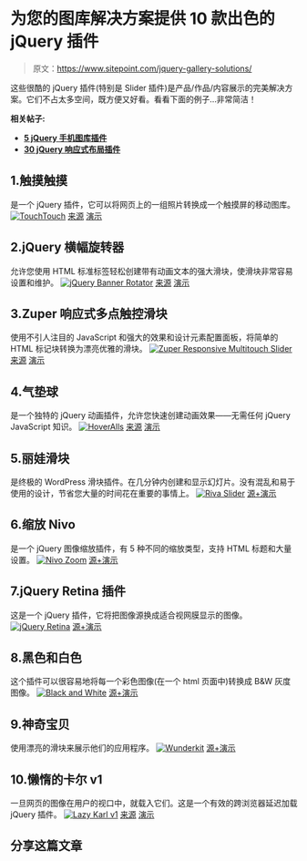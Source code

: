 # 为您的图库解决方案提供 10 款出色的 jQuery 插件

> 原文：<https://www.sitepoint.com/jquery-gallery-solutions/>

这些很酷的 jQuery 插件(特别是 Slider 插件)是产品/作品/内容展示的完美解决方案。它们不占太多空间，既方便又好看。看看下面的例子…非常简洁！

**相关帖子:**

*   [**5 jQuery 手机图库插件**](http://www.jquery4u.com/mobile/5-jquery-mobile-gallery-plugins/)
*   [**30 jQuery 响应式布局插件**](http://www.jquery4u.com/page-layout/30-jquery-responsive-layout-plugins/)

## 1.触摸触摸

是一个 jQuery 插件，它可以将网页上的一组照片转换成一个触摸屏的移动图库。
[![TouchTouch](img/e22b93252ff71e458b2ec9853a617b34.png)](http://tutorialzine.com/2012/04/mobile-touch-gallery/) 
[来源](http://tutorialzine.com/2012/04/mobile-touch-gallery/) [演示](http://demo.tutorialzine.com/2012/04/mobile-touch-gallery/)

## 2.jQuery 横幅旋转器

允许您使用 HTML 标准标签轻松创建带有动画文本的强大滑块，使滑块非常容易设置和维护。
[![jQuery Banner Rotator](img/6120a7a891154686652a70b44c7d4ae5.png)](http://codecanyon.net/item/jquery-banner-rotator-content-slider-carousel/1534434?ref=1stwebdesigner) 
[来源](http://codecanyon.net/item/jquery-banner-rotator-content-slider-carousel/1534434?ref=1stwebdesigner) [演示](http://codecanyon.net/item/jquery-banner-rotator-content-slider-carousel/full_screen_preview/1534434)

## 3.Zuper 响应式多点触控滑块

使用不引人注目的 JavaScript 和强大的效果和设计元素配置面板，将简单的 HTML 标记块转换为漂亮优雅的滑块。
[![Zuper Responsive Multitouch Slider](img/053e7f4a7ba2c5243b3a36d03345c8b5.png)](http://codecanyon.net/item/zuper-responsive-multitouch-slider/2028436?ref=1stwebdesigner) 
[来源](http://codecanyon.net/item/zuper-responsive-multitouch-slider/2028436?ref=1stwebdesigner) [演示](http://codecanyon.net/item/zuper-responsive-multitouch-slider/full_screen_preview/2028436)

## 4.气垫球

是一个独特的 jQuery 动画插件，允许您快速创建动画效果——无需任何 jQuery JavaScript 知识。
[![HoverAlls](img/46895b8d0c08cb51f13be0594d62a0fe.png)](http://codecanyon.net/item/hoveralls-v13/1367456?ref=1stwebdesigner) 
[来源](http://codecanyon.net/item/hoveralls-v13/1367456?ref=1stwebdesigner) [演示](http://codecanyon.net/item/hoveralls-v13/full_screen_preview/1367456)

## 5.丽娃滑块

是终极的 WordPress 滑块插件。在几分钟内创建和显示幻灯片。没有混乱和易于使用的设计，节省您大量的时间花在重要的事情上。
[![Riva Slider](img/6f61bb9835c286067cd31d147845f3e8.png)](http://rivaslider.com/) 
[源+演示](http://rivaslider.com/)

## 6.缩放 Nivo

是一个 jQuery 图像缩放插件，有 5 种不同的缩放类型，支持 HTML 标题和大量设置。
[![Nivo Zoom](img/8c88918e5186789fc93f431c8205f854.png)](http://nivozoom.dev7studios.com/) 
[源+演示](http://nivozoom.dev7studios.com/)

## 7.jQuery Retina 插件

这是一个 jQuery 插件，它将把图像源换成适合视网膜显示的图像。
[![jQuery Retina ](img/fe18125ac7911466468bd740b5919277.png)](http://tylercraft.com/projects/jquery-retina-plugin/) 
[源+演示](http://tylercraft.com/projects/jquery-retina-plugin/)

## 8.黑色和白色

这个插件可以很容易地将每一个彩色图像(在一个 html 页面中)转换成 B&W 灰度图像。
[![Black and White](img/247f1672acd83fab92fee8ab3977de5b.png)](https://github.com/GianlucaGuarini/jQuery.BlackAndWhite) 
[源+演示](https://github.com/GianlucaGuarini/jQuery.BlackAndWhite)

## 9.神奇宝贝

使用漂亮的滑块来展示他们的应用程序。
[![Wunderkit](img/c843f06d82157cc1bacd7d09c45b338f.png)](http://get.wunderkit.com/) 
[源+演示](http://get.wunderkit.com/)

## 10.懒惰的卡尔 v1

一旦网页的图像在用户的视口中，就载入它们。这是一个有效的跨浏览器延迟加载 jQuery 插件。
[![Lazy Karl v1](img/589ae190f9eebca4de0eb3d78fbac187.png)](http://www.karlsteltenpohl.com/blog/,56,) 
[来源](http://www.karlsteltenpohl.com/blog/,56,) [演示](http://www.karlsteltenpohl.com/themes/karlsteltenpohl/lazykarl/index.html)

## 分享这篇文章